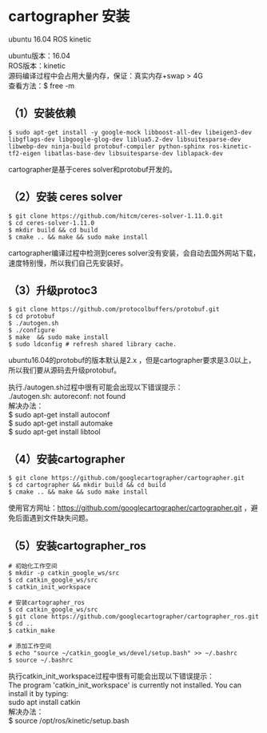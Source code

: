 # cartographer 安装

ubuntu 16.04 ROS kinetic  

ubuntu版本：16.04  
ROS版本：kinetic  
源码编译过程中会占用大量内存，保证：真实内存+swap > 4G  
查看方法：$ free -m  

## （1）安装依赖

    $ sudo apt-get install -y google-mock libboost-all-dev libeigen3-dev libgflags-dev libgoogle-glog-dev liblua5.2-dev libsuitesparse-dev libwebp-dev ninja-build protobuf-compiler python-sphinx ros-kinetic-tf2-eigen libatlas-base-dev libsuitesparse-dev liblapack-dev

cartographer是基于ceres solver和protobuf开发的。

## （2）安装 ceres solver

    $ git clone https://github.com/hitcm/ceres-solver-1.11.0.git  
    $ cd ceres-solver-1.11.0  
    $ mkdir build && cd build  
    $ cmake .. && make && sudo make install  

cartographer编译过程中检测到ceres solver没有安装，会自动去国外网站下载，速度特别慢，所以我们自己先安装好。

## （3）升级protoc3

    $ git clone https://github.com/protocolbuffers/protobuf.git  
    $ cd protobuf  
    $ ./autogen.sh  
    $ ./configure  
    $ make  && sudo make install  
    $ sudo ldconfig # refresh shared library cache.

ubuntu16.04的protobuf的版本默认是2.x ，但是cartographer要求是3.0以上，所以我们要从源码去升级protobuf。

执行./autogen.sh过程中很有可能会出现以下错误提示：  
./autogen.sh: autoreconf: not found  
解决办法：  
    $ sudo apt-get install autoconf  
    $ sudo apt-get install automake  
    $ sudo apt-get install libtool  

## （4）安装cartographer

    $ git clone https://github.com/googlecartographer/cartographer.git  
    $ cd cartographer && mkdir build && cd build  
    $ cmake .. && make && sudo make install  

使用官方网址：https://github.com/googlecartographer/cartographer.git ，避免后面遇到文件缺失问题。

## （5）安装cartographer_ros

    # 初始化工作空间  
    $ mkdir -p catkin_google_ws/src  
    $ cd catkin_google_ws/src  
    $ catkin_init_workspace  

    # 安装cartographer_ros  
    $ cd catkin_google_ws/src  
    $ git clone https://github.com/googlecartographer/cartographer_ros.git  
    $ cd ..  
    $ catkin_make

    # 添加工作空间  
    $ echo "source ~/catkin_google_ws/devel/setup.bash" >> ~/.bashrc  
    $ source ~/.bashrc  

执行catkin_init_workspace过程中很有可能会出现以下错误提示：  
The program 'catkin_init_workspace' is currently not installed. You can install it by typing:  
sudo apt install catkin  
解决办法：  
$ source /opt/ros/kinetic/setup.bash
